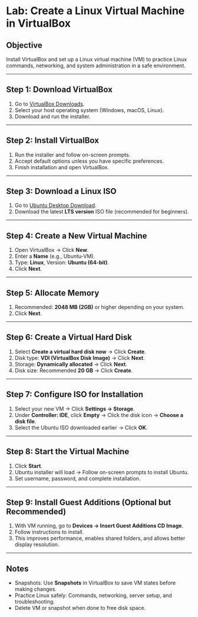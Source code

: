 # Lab: Create a Linux Virtual Machine in VirtualBox

## Objective
Install VirtualBox and set up a Linux virtual machine (VM) to practice Linux commands, networking, and system administration in a safe environment.

---

## Step 1: Download VirtualBox
1. Go to [VirtualBox Downloads](https://www.virtualbox.org/wiki/Downloads).  
2. Select your host operating system (Windows, macOS, Linux).  
3. Download and run the installer.  

---

## Step 2: Install VirtualBox
1. Run the installer and follow on-screen prompts.  
2. Accept default options unless you have specific preferences.  
3. Finish installation and open VirtualBox.  

---

## Step 3: Download a Linux ISO
1. Go to [Ubuntu Desktop Download](https://ubuntu.com/download/desktop).  
2. Download the latest **LTS version** ISO file (recommended for beginners).  

---

## Step 4: Create a New Virtual Machine
1. Open VirtualBox → Click **New**.  
2. Enter a **Name** (e.g., Ubuntu-VM).  
3. Type: **Linux**, Version: **Ubuntu (64-bit)**.  
4. Click **Next**.  

---

## Step 5: Allocate Memory
1. Recommended: **2048 MB (2GB)** or higher depending on your system.  
2. Click **Next**.  

---

## Step 6: Create a Virtual Hard Disk
1. Select **Create a virtual hard disk now** → Click **Create**.  
2. Disk type: **VDI (VirtualBox Disk Image)** → Click **Next**.  
3. Storage: **Dynamically allocated** → Click **Next**.  
4. Disk size: Recommended **20 GB** → Click **Create**.  

---

## Step 7: Configure ISO for Installation
1. Select your new VM → Click **Settings → Storage**.  
2. Under **Controller: IDE**, click **Empty** → Click the disk icon → **Choose a disk file**.  
3. Select the Ubuntu ISO downloaded earlier → Click **OK**.  

---

## Step 8: Start the Virtual Machine
1. Click **Start**.  
2. Ubuntu installer will load → Follow on-screen prompts to install Ubuntu.  
3. Set username, password, and complete installation.  

---

## Step 9: Install Guest Additions (Optional but Recommended)
1. With VM running, go to **Devices → Insert Guest Additions CD Image**.  
2. Follow instructions to install.  
3. This improves performance, enables shared folders, and allows better display resolution.  

---

## Notes
- Snapshots: Use **Snapshots** in VirtualBox to save VM states before making changes.  
- Practice Linux safely: Commands, networking, server setup, and troubleshooting.  
- Delete VM or snapshot when done to free disk space.  
